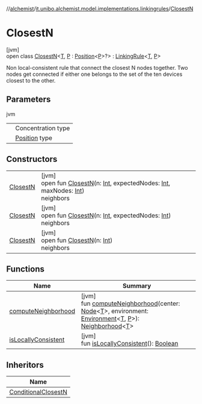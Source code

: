 //[alchemist](../../../index.md)/[it.unibo.alchemist.model.implementations.linkingrules](../index.md)/[ClosestN](index.md)

# ClosestN

[jvm]\
open class [ClosestN](index.md)<[T](index.md), [P](index.md) : [Position](../../it.unibo.alchemist.model.interfaces/-position/index.md)<[P](../../it.unibo.alchemist.model.interfaces/-route/index.md)>?> : [LinkingRule](../../it.unibo.alchemist.model.interfaces/-linking-rule/index.md)<[T](../../it.unibo.alchemist.model.implementations.timedistributions/-weibull-distributed-weibull-time/index.md), [P](../../it.unibo.alchemist.model.interfaces/-route/index.md)> 

Non local-consistent rule that connect the closest N nodes together. Two nodes get connected if either one belongs to the set of the ten devices closest to the other.

## Parameters

jvm

| | |
|---|---|
| <T> | Concentration type |
| <P> | [Position](../../it.unibo.alchemist.model.interfaces/-position/index.md) type |

## Constructors

| | |
|---|---|
| [ClosestN](-closest-n.md) | [jvm]<br>open fun [ClosestN](-closest-n.md)(n: [Int](https://kotlinlang.org/api/latest/jvm/stdlib/kotlin/-int/index.html), expectedNodes: [Int](https://kotlinlang.org/api/latest/jvm/stdlib/kotlin/-int/index.html), maxNodes: [Int](https://kotlinlang.org/api/latest/jvm/stdlib/kotlin/-int/index.html))<br>neighbors |
| [ClosestN](-closest-n.md) | [jvm]<br>open fun [ClosestN](-closest-n.md)(n: [Int](https://kotlinlang.org/api/latest/jvm/stdlib/kotlin/-int/index.html), expectedNodes: [Int](https://kotlinlang.org/api/latest/jvm/stdlib/kotlin/-int/index.html))<br>neighbors |
| [ClosestN](-closest-n.md) | [jvm]<br>open fun [ClosestN](-closest-n.md)(n: [Int](https://kotlinlang.org/api/latest/jvm/stdlib/kotlin/-int/index.html))<br>neighbors |

## Functions

| Name | Summary |
|---|---|
| [computeNeighborhood](compute-neighborhood.md) | [jvm]<br>fun [computeNeighborhood](compute-neighborhood.md)(center: [Node](../../it.unibo.alchemist.model.interfaces/-node/index.md)<[T](../../it.unibo.alchemist.model.implementations.timedistributions/-weibull-distributed-weibull-time/index.md)>, environment: [Environment](../../it.unibo.alchemist.model.interfaces/-environment/index.md)<[T](../../it.unibo.alchemist.model.implementations.timedistributions/-weibull-distributed-weibull-time/index.md), [P](../../it.unibo.alchemist.model.interfaces/-route/index.md)>): [Neighborhood](../../it.unibo.alchemist.model.interfaces/-neighborhood/index.md)<[T](../../it.unibo.alchemist.model.implementations.timedistributions/-weibull-distributed-weibull-time/index.md)> |
| [isLocallyConsistent](is-locally-consistent.md) | [jvm]<br>fun [isLocallyConsistent](is-locally-consistent.md)(): [Boolean](https://kotlinlang.org/api/latest/jvm/stdlib/kotlin/-boolean/index.html) |

## Inheritors

| Name |
|---|
| [ConditionalClosestN](../-conditional-closest-n/index.md) |

